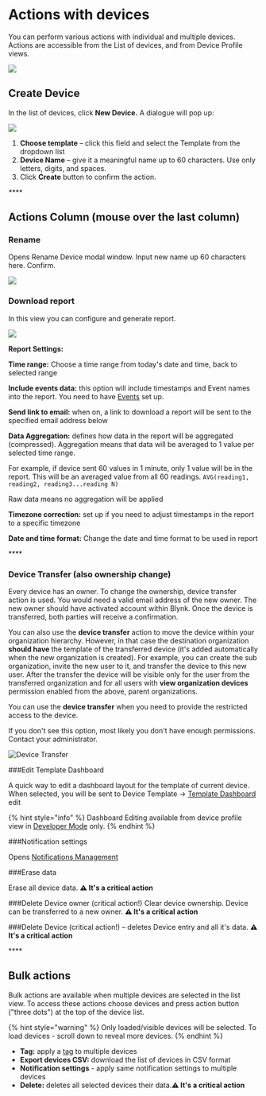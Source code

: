 # Actions with devices

You can perform various actions with individual and multiple devices. Actions are accessible from the List of devices, and from Device Profile views.

![](https://user-images.githubusercontent.com/72824404/120639525-1ad2aa00-c47a-11eb-9733-10677e6fd766.png)

## Create Device

In the list of devices, click **New Device.** A dialogue will pop up:

![](https://user-images.githubusercontent.com/72824404/120639196-c5969880-c479-11eb-849f-6bc5e298e2a6.png)

1. **Choose template** – click this field and select the Template from the dropdown list
2. **Device Name** – give it a meaningful name up to 60 characters. Use only letters, digits, and spaces.
3. Click **Create** button to confirm the action.

_\*\*\*\*_

## Actions Column \(mouse over the last column\)

### Rename

Opens Rename Device modal window. Input new name up 60 characters here. Confirm.

![](https://user-images.githubusercontent.com/72824404/120640485-37231680-c47b-11eb-86d4-9336d8b047e9.png)

### Download report

In this view you can configure and generate report. 

![](https://user-images.githubusercontent.com/72824404/120641024-cf210000-c47b-11eb-941e-dd8ac0254485.png)

**Report Settings:**

**Time range:** Choose a time range from today's date and time, back to selected range

**Include events data:** this option will include timestamps and Event names into the report. You need to have [Events](../../getting-started/notification-management/events-tutorial.md) set up. 

**Send link to email:** when on, a link to download a report will be sent to the specified email address below

**Data Aggregation:** defines how data in the report will be aggregated \(compressed\). Aggregation means that data will be averaged to 1 value per selected time range. 

For example, if device sent 60 values in 1 minute, only 1 value will be in the report. This will be an averaged value from all 60 readings. `AVG(reading1, reading2, reading3...reading N)` 

Raw data means no aggregation will be applied

**Timezone correction:** set up if you need to adjust timestamps in the report to a specific timezone

**Date and time format:** Change the date and time format to be used in report

\*\*\*\*

### Device Transfer \(also ownership change\)

Every device has an owner. To change the ownership, device transfer action is used.
You would need a valid email address of the new owner. The new owner should have activated account within Blynk.
Once the device is transferred, both parties will receive a confirmation.

You can also use the **device transfer** action to move the device within your organization hierarchy.
However, in that case the destination organization **should have** the template of the transferred device (it's added automatically when the new organization is created).
For example, you can create the sub organization, invite the new user to it, and transfer the device to this new user.
After the transfer the device will be visible only for the user from the transferred organization
and for all users with **view organization devices** permission enabled from the above, parent organizations.

You can use the **device transfer** when you need to provide the restricted access to the device.

If you don't see this option, most likely you don't have enough permissions. Contact your administrator.  

![Device Transfer](https://user-images.githubusercontent.com/72824404/120641371-3343c400-c47c-11eb-8a5d-a66ec4290d30.png)

###Edit Template Dashboard

A quick way to edit a dashboard layout for the template of current device. When selected, you will be sent to  Device Template -&gt; [Template Dashboard](../products/dashboard/) edit

{% hint style="info" %}
Dashboard Editing available from device profile view in [Developer Mode](../../getting-started/developer-mode.md) only.
{% endhint %}

###Notification settings

Opens [Notifications Management](../../getting-started/notification-management/) 

###Erase data

Erase all device data. **⚠️ It's a critical action** 

###Delete Device owner
\(critical action!\) Clear device ownership. Device can be transferred to a new owner. **⚠️ It's a critical action**

###Delete Device
\(critical action!\) – deletes Device entry and all it's data. **⚠️ It's a critical action**

\*\*\*\*

## Bulk actions

Bulk actions are available when multiple devices are selected in the list view. To access these actions choose devices and press action button \("three dots"\) at the top of the device list.

{% hint style="warning" %}
Only loaded/visible devices will be selected. To load devices - scroll down to reveal more devices. 
{% endhint %}

* **Tag:** apply a [tag](../settings/organization-settings/tags.md) to multiple devices
* **Export devices CSV:** download the list of devices in CSV format 
* **Notification settings** - apply same notification settings to multiple devices
* **Delete:** deletes all selected devices their data.**⚠️ It's a critical action**

